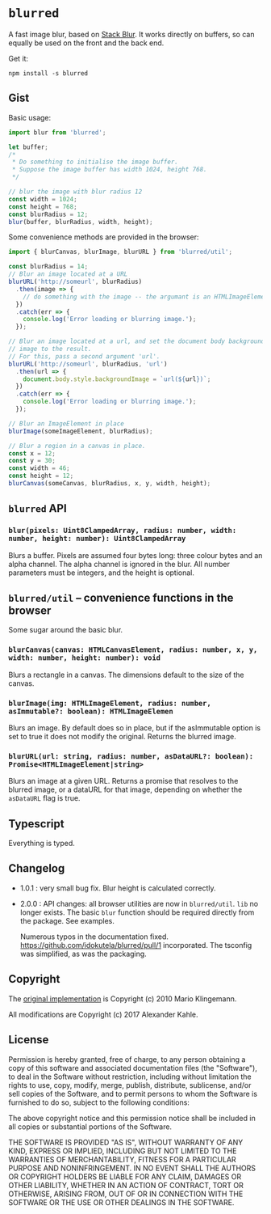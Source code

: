# `blurred`
A fast image blur, based on [Stack
Blur](http://incubator.quasimondo.com/processing/fast_blur_deluxe.php). It
works directly on buffers, so can equally be used on the front and the
back end.

Get it:

    npm install -s blurred
    
## Gist
Basic usage:

```js
import blur from 'blurred';

let buffer;
/*
 * Do something to initialise the image buffer.
 * Suppose the image buffer has width 1024, height 768.
 */

// blur the image with blur radius 12
const width = 1024;
const height = 768;
const blurRadius = 12;
blur(buffer, blurRadius, width, height);
```

Some convenience methods are provided in the browser:

```js
import { blurCanvas, blurImage, blurURL } from 'blurred/util';

const blurRadius = 14;
// Blur an image located at a URL
blurURL('http://someurl', blurRadius)
  .then(image => {
    // do something with the image -- the argumant is an HTMLImageElement
  })
  .catch(err => {
    console.log('Error loading or blurring image.');
  });

// Blur an image located at a url, and set the document body background
// image to the result.
// For this, pass a second argument 'url'.
blurURL('http://someurl', blurRadius, 'url')
  .then(url => {
    document.body.style.backgroundImage = `url(${url})`;
  })
  .catch(err => {
    console.log('Error loading or blurring image.');
  });

// Blur an ImageElement in place
blurImage(someImageElement, blurRadius);

// Blur a region in a canvas in place.
const x = 12;
const y = 30;
const width = 46;
const height = 12;
blurCanvas(someCanvas, blurRadius, x, y, width, height);
```

## `blurred` API

### `blur(pixels: Uint8ClampedArray, radius: number, width: number, height: number): Uint8ClampedArray`
Blurs a buffer. Pixels are assumed four bytes long: three colour bytes
and an alpha channel. The alpha channel is ignored in the blur. All
number parameters must be integers, and the height is optional.

## `blurred/util` – convenience functions in the browser
Some sugar around the basic blur.

### `blurCanvas(canvas: HTMLCanvasElement, radius: number, x, y, width: number, height: number): void`
Blurs a rectangle in a canvas. The dimensions default to the size of
the canvas.

### `blurImage(img: HTMLImageElement, radius: number, asImmutable?: boolean): HTMLImageElemen`
Blurs an image. By default does so in place, but if the asImmutable
option is set to true it does not modify the original. Returns the
blurred image.

### `blurURL(url: string, radius: number, asDataURL?: boolean): Promise<HTMLImageElement|string>`
Blurs an image at a given URL. Returns a promise that resolves to the
blurred image, or a dataURL for that image, depending on whether the
`asDataURL` flag is true.

## Typescript
Everything is typed.

## Changelog

 - 1.0.1 : very small bug fix. Blur height is calculated correctly.
 - 2.0.0 : API changes: all browser utilities are now in
   `blurred/util`. `lib` no longer exists. The basic `blur` function
   should be required directly from the package. See examples.
    
   Numerous typos in the documentation
   fixed. https://github.com/idokutela/blurred/pull/1
   incorporated. The tsconfig was simplified, as was the packaging.

## Copyright
The [original
implementation](http://www.quasimondo.com/StackBlurForCanvas/StackBlurDemo.html)
is Copyright (c) 2010 Mario Klingemann.

All modifications are Copyright (c) 2017 Alexander Kahle.

## License
Permission is hereby granted, free of charge, to any person obtaining
a copy of this software and associated documentation files (the
"Software"), to deal in the Software without restriction, including
without limitation the rights to use, copy, modify, merge, publish,
distribute, sublicense, and/or sell copies of the Software, and to
permit persons to whom the Software is furnished to do so, subject to
the following conditions:

The above copyright notice and this permission notice shall be
included in all copies or substantial portions of the Software.

THE SOFTWARE IS PROVIDED "AS IS", WITHOUT WARRANTY OF ANY KIND,
EXPRESS OR IMPLIED, INCLUDING BUT NOT LIMITED TO THE WARRANTIES OF
MERCHANTABILITY, FITNESS FOR A PARTICULAR PURPOSE AND
NONINFRINGEMENT. IN NO EVENT SHALL THE AUTHORS OR COPYRIGHT HOLDERS BE
LIABLE FOR ANY CLAIM, DAMAGES OR OTHER LIABILITY, WHETHER IN AN ACTION
OF CONTRACT, TORT OR OTHERWISE, ARISING FROM, OUT OF OR IN CONNECTION
WITH THE SOFTWARE OR THE USE OR OTHER DEALINGS IN THE SOFTWARE.
